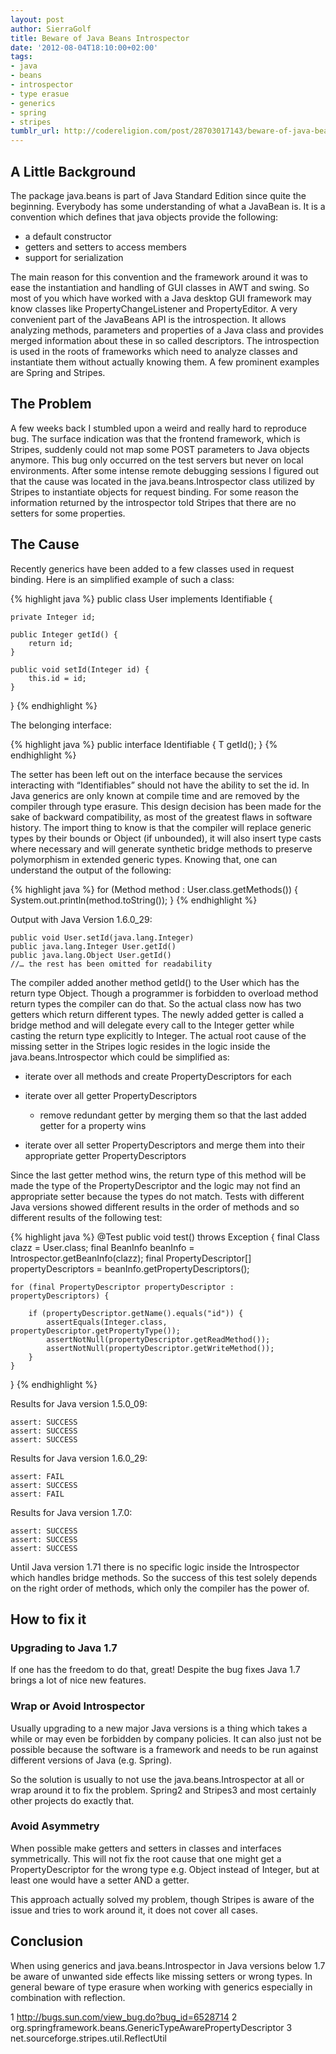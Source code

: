 ```yaml
---
layout: post
author: SierraGolf
title: Beware of Java Beans Introspector
date: '2012-08-04T18:10:00+02:00'
tags:
- java
- beans
- introspector
- type erasue
- generics
- spring
- stripes
tumblr_url: http://codereligion.com/post/28703017143/beware-of-java-beans-introspector
---
```

## A Little Background

The package java.beans is part of Java Standard Edition since quite the beginning. Everybody has some understanding of what a JavaBean is. It is a convention which defines that java objects provide the following:

- a default constructor
- getters and setters to access members
- support for serialization

The main reason for this convention and the framework around it was to ease the instantiation and handling of GUI classes in AWT and swing. So most of you which have worked with a Java desktop GUI framework may know classes like PropertyChangeListener and PropertyEditor.
A very convenient part of the JavaBeans API is the introspection. It allows analyzing methods, parameters and properties of a Java class and provides merged information about these in so called descriptors.
The introspection is used in the roots of frameworks which need to analyze classes and instantiate them without actually knowing them. A few prominent examples are Spring and Stripes.

## The Problem

A few weeks back I stumbled upon a weird and really hard to reproduce bug. The surface indication was that the frontend framework, which is Stripes, suddenly could not map some POST parameters to Java objects anymore. This bug only occurred on the test servers but never on local environments. After some intense remote debugging sessions I figured out that the cause was located in the java.beans.Introspector class utilized by Stripes to instantiate objects for request binding. For some reason the information returned by the introspector told Stripes that there are no setters for some properties.

## The Cause

Recently generics have been added to a few classes used in request binding. Here is an simplified example of such a class:

{% highlight java %}
public class User implements Identifiable<Integer> {
    
    private Integer id;
    
    public Integer getId() {
        return id;
    }
    
    public void setId(Integer id) {
        this.id = id;
    }
}
{% endhighlight %}

The belonging interface:

{% highlight java %}
public interface Identifiable<T> {
    T getId();
}
{% endhighlight %}

The setter has been left out on the interface because the services interacting with “Identifiables” should not have the ability to set the id.
In Java generics are only known at compile time and are removed by the compiler through type erasure. This design decision has been made for the sake of backward compatibility, as most of the greatest flaws in software history.
The import thing to know is that the compiler will replace generic types by their bounds or Object (if unbounded), it will also insert type casts where necessary and will generate synthetic bridge methods to preserve polymorphism in extended generic types.
Knowing that, one can understand the output of the following:

{% highlight java %}
for (Method method : User.class.getMethods()) {
    System.out.println(method.toString());
}
{% endhighlight %}

Output with Java Version 1.6.0_29:

    public void User.setId(java.lang.Integer)
    public java.lang.Integer User.getId()
    public java.lang.Object User.getId()
    //… the rest has been omitted for readability

The compiler added another method getId() to the User which has the return type Object. Though a programmer is forbidden to overload method return types the compiler can do that.
So the actual class now has two getters which return different types. The newly added getter is called a bridge method and will delegate every call to the Integer getter while casting the return type explicitly to Integer.
The actual root cause of the missing setter in the Stripes logic resides in the logic inside the java.beans.Introspector which could be simplified as:

- iterate over all methods and create PropertyDescriptors for each
- iterate over all getter PropertyDescriptors
  - remove redundant getter by merging them so that the last added getter for a property wins
     
- iterate over all setter PropertyDescriptors and merge them into their appropriate getter PropertyDescriptors

Since the last getter method wins, the return type of this method will be made the type of the PropertyDescriptor and the logic may not find an appropriate setter because the types do not match. Tests with different Java versions showed different results in the order of methods and so different results of the following test:

{% highlight java %}
@Test
public void test() throws Exception {
    final Class<User> clazz = User.class;
    final BeanInfo beanInfo = Introspector.getBeanInfo(clazz);
    final PropertyDescriptor[] propertyDescriptors = beanInfo.getPropertyDescriptors();
        
    for (final PropertyDescriptor propertyDescriptor : propertyDescriptors) {
            
        if (propertyDescriptor.getName().equals("id")) {              
            assertEquals(Integer.class, propertyDescriptor.getPropertyType());
            assertNotNull(propertyDescriptor.getReadMethod());
            assertNotNull(propertyDescriptor.getWriteMethod());
        }
    }
}
{% endhighlight %}

Results for Java version 1.5.0_09:

    assert: SUCCESS
    assert: SUCCESS
    assert: SUCCESS

Results for Java version 1.6.0_29:

    assert: FAIL
    assert: SUCCESS
    assert: FAIL

Results for Java version 1.7.0:

    assert: SUCCESS
    assert: SUCCESS
    assert: SUCCESS

Until Java version 1.71 there is no specific logic inside the Introspector which handles bridge methods. So the success of this test solely depends on the right order of methods, which only the compiler has the power of.

## How to fix it

### Upgrading to Java 1.7

If one has the freedom to do that, great! Despite the bug fixes Java 1.7 brings a lot of nice new features.

### Wrap or Avoid Introspector

Usually upgrading to a new major Java versions is a thing which takes a while or may even be forbidden by company policies. It can also just not be possible because the software is a framework and needs to be run against different versions of Java (e.g. Spring).

So the solution is usually to not use the java.beans.Introspector at all or wrap around it to fix the problem. Spring2 and Stripes3 and most certainly other projects do exactly that.

### Avoid Asymmetry

When possible make getters and setters in classes and interfaces symmetrically. This will not fix the root cause that one might get a PropertyDescriptor for the wrong type e.g. Object instead of Integer, but at least one would have a setter AND a getter.

This approach actually solved my problem, though Stripes is aware of the issue and tries to work around it, it does not cover all cases.

## Conclusion

When using generics and java.beans.Introspector in Java versions below 1.7 be aware of unwanted side effects like missing setters or wrong types. In general beware of type erasure when working with generics especially in combination with reflection.

1 http://bugs.sun.com/view_bug.do?bug_id=6528714
2 org.springframework.beans.GenericTypeAwarePropertyDescriptor
3 net.sourceforge.stripes.util.ReflectUtil
